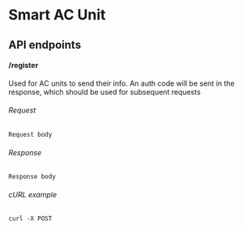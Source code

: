 # Smart AC Unit

## API endpoints

#### /register

Used for AC units to send their info. An auth code will be sent in the response, which should be
used for subsequent requests

###### Request
```
Request body
```

###### Response
```
Response body
```

###### cURL example

```
curl -X POST 
```
